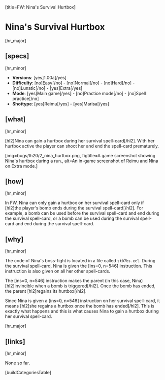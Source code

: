 [title=FW: Nina's Survival Hurtbox]
# Nina's Survival Hurtbox
[hr_major]

## [specs]  
[hr_minor]

* **Versions**: [yes]1.00a[/yes]
* **Difficulty**: [no]Easy[/no] - [no]Normal[/no] - [no]Hard[/no] - [no]Lunatic[/no] - [yes]Extra[/yes]
* **Mode**: [yes]Main game[/yes] - [no]Practice mode[/no] - [no]Spell practice[/no]  
* **Shottype**: [yes]Reimu[/yes] - [yes]Marisa[/yes]

## [what]
[hr_minor]

[hl2]Nina can gain a hurtbox during her survival spell-card[/hl2]. With her hurtbox active the player can shoot her and end the spell-card prematurely.

<!-- show img -->

[img=bugs/th20/2_nina_hurtbox.png, figtitle=A game screenshot showing Nina's hurtbox during a run., alt=An in-game screenshot of Reimu and Nina on Extra mode.]

## [how]
[hr_minor]

In FW, Nina can only gain a hurtbox on her survival spell-card only if [hl2]the player's bomb ends during the survival spell-card[/hl2]. For example, a bomb can be used before the survival spell-card and end during the survival spell-card, or a bomb can be used during the survival spell-card and end during the survival spell-card.

## [why]
[hr_minor]

The code of Nina's boss-fight is located in a file called ``st07bs.ecl``. During the survival spell-card, Nina is given the [ins=0, n=546] instruction. This instruction is also given on all her other spell-cards.

The [ins=0, n=546] instruction makes the parent (in this case, Nina) [hl2]invincible when a bomb is triggered[/hl2]. Once the bomb has ended, the parent [hl2]regains its hurtbox[/hl2].

Since Nina is given a [ins=0, n=546] instruction on her survival spell-card, it means [hl2]she regains a hurtbox once the bomb has ended[/hl2]. This is exactly what happens and this is what causes Nina to gain a hurtbox during her survival spell-card.

[hr_major]
## [links]
[hr_minor]
<!-- ### [rpy]
[hr_minor]
### [vid]
[hr_minor] -->

None so far.

[buildCategoriesTable]